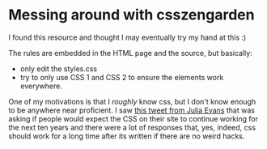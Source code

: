 # Messing around with csszengarden

I found this resource and thought I may eventually try my hand at this :)

The rules are embedded in the HTML page and the source, but basically:

 - only edit the styles.css
 - try to only use CSS 1 and CSS 2 to ensure the elements work everywhere.

One of my motivations is that I _roughly_ know css, but I don't know enough to
be anywhere near proficient. I saw [this tweet from Julia
Evans](https://twitter.com/b0rk/status/1288848994995712005?s=20) that was
asking if people would expect the CSS on their site to continue working for the
next ten years and there were a lot of responses that, yes, indeed, css should
work for a long time after its written if there are no weird hacks. 
